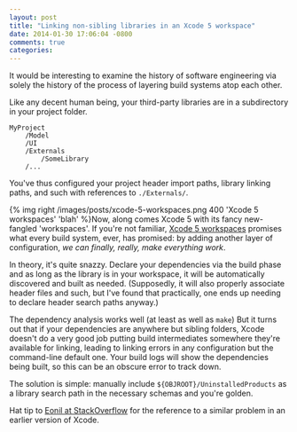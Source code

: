 ```yaml
---
layout: post
title: "Linking non-sibling libraries in an Xcode 5 workspace"
date: 2014-01-30 17:06:04 -0800
comments: true
categories: 
---
```


It would be interesting to examine the history of software engineering via solely the history of the process of layering build systems atop each other.
<!--more-->

Like any decent human being, your third-party libraries are in a subdirectory in your project folder.

```
MyProject
	/Model
	/UI
	/Externals
		/SomeLibrary
	/...
```
You've thus configured your project header import paths, library linking paths, and such with references to ```./Externals/```.

{% img right /images/posts/xcode-5-workspaces.png 400 'Xcode 5 workspaces' 'blah' %}Now, along comes Xcode 5 with its fancy new-fangled 'workspaces'. If you're not familiar, [Xcode 5 workspaces][Xcode 5 Workspaces] promises what every build system, ever, has promised: by adding another layer of configuration, *we can finally, really, make everything work*.

In theory, it's quite snazzy. Declare your dependencies via the build phase and as long as the library is in your workspace, it will be automatically discovered and built as needed. (Supposedly, it will also properly associate header files and such, but I've found that practically, one ends up needing to declare header search paths anyway.)

The dependency analysis works well (at least as well as ```make```) But it turns out that if your dependencies are anywhere but sibling folders, Xcode doesn't do a very good job putting build intermediates somewhere they're available for linking, leading to linking errors in any configuration but the command-line default one. Your build logs will show the dependencies being built, so this can be an obscure error to track down.

The solution is simple: manually include ```${OBJROOT}/UninstalledProducts``` as a library search path in the necessary schemas and you're golden. 

Hat tip to [Eonil at StackOverflow](http://stackoverflow.com/questions/6400800/managing-static-library-project-as-a-module-like-framework-on-ios-project-in-xco/6400872#comment30133261_6400872) for the reference to a similar problem in an earlier version of Xcode.

[Xcode 5 Workspaces]: https://developer.apple.com/library/ios/featuredarticles/XcodeConcepts/Concept-Workspace.html